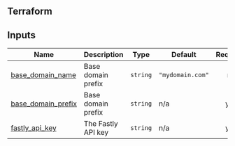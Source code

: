 ## Terraform
<!-- BEGIN_TF_DOCS -->


## Inputs

| Name | Description | Type | Default | Required |
|------|-------------|------|---------|:--------:|
| <a name="input_base_domain_name"></a> [base\_domain\_name](#input\_base\_domain\_name) | Base domain prefix | `string` | `"mydomain.com"` | no |
| <a name="input_base_domain_prefix"></a> [base\_domain\_prefix](#input\_base\_domain\_prefix) | Base domain prefix | `string` | n/a | yes |
| <a name="input_fastly_api_key"></a> [fastly\_api\_key](#input\_fastly\_api\_key) | The Fastly API key | `string` | n/a | yes |
<!-- END_TF_DOCS -->
